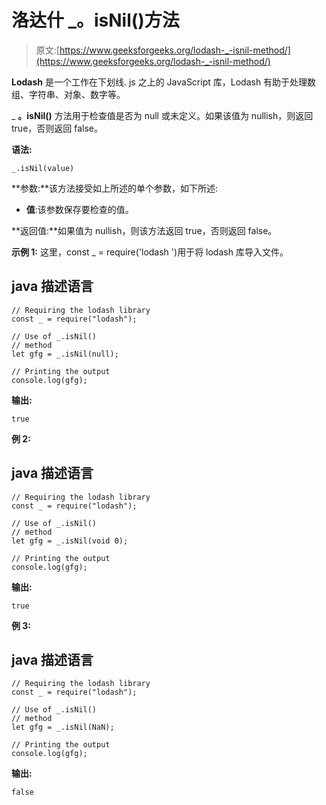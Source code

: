 # 洛达什 _。isNil()方法

> 原文:[https://www.geeksforgeeks.org/lodash-_-isnil-method/](https://www.geeksforgeeks.org/lodash-_-isnil-method/)

**Lodash** 是一个工作在下划线. js 之上的 JavaScript 库，Lodash 有助于处理数组、字符串、对象、数字等。

_ **。isNil()** 方法用于检查值是否为 null 或未定义。如果该值为 nullish，则返回 true，否则返回 false。

**语法:**

```
_.isNil(value)
```

**参数:**该方法接受如上所述的单个参数，如下所述:

*   **值**:该参数保存要检查的值。

**返回值:**如果值为 nullish，则该方法返回 true，否则返回 false。

**示例 1:** 这里，const _ = require('lodash ')用于将 lodash 库导入文件。

## java 描述语言

```
// Requiring the lodash library  
const _ = require("lodash");  

// Use of _.isNil()  
// method 
let gfg = _.isNil(null);

// Printing the output  
console.log(gfg);
```

**输出:**

```
true
```

**例 2:**

## java 描述语言

```
// Requiring the lodash library  
const _ = require("lodash");  

// Use of _.isNil()  
// method 
let gfg = _.isNil(void 0);

// Printing the output  
console.log(gfg);
```

**输出:**

```
true
```

**例 3:**

## java 描述语言

```
// Requiring the lodash library  
const _ = require("lodash");  

// Use of _.isNil()  
// method 
let gfg = _.isNil(NaN);

// Printing the output  
console.log(gfg);
```

**输出:**

```
false
```